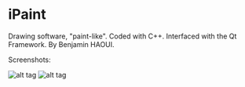 # iPaint
Drawing software, "paint-like". Coded with C++. Interfaced with the Qt Framework. By Benjamin HAOUI.

Screenshots:

![alt tag](https://github.com/zirkis/iPaint/blob/master/Image/screenshots/Capture%20d’écran%202016-04-13%20à%2018.10.45.png)
![alt tag](https://github.com/zirkis/iPaint/blob/master/Image/screenshots/Capture%20d’écran%202016-04-13%20à%2018.11.57.png)


